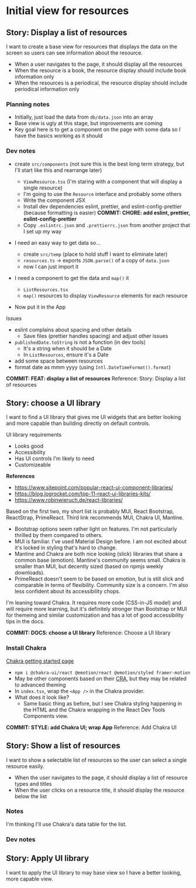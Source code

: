 # Initial view for resources

## Story: Display a list of resources

I want to create a base view for resources that displays the data on the screen so users can see information about the resource.

-  When a user navigates to the page, it should display all the resources
-  When the resource is a book, the resource display should include book information only
-  When the resources is a periodical, the resource display should include periodical information only

### Planning notes

-  Initially, just load the data from `db/data.json` into an array
-  Base view is ugly at this stage, but improvements are coming
-  Key goal here is to get a component on the page with some data so I have the basics working as it should

### Dev notes

-  create `src/components` (not sure this is the best long term strategy, but I'll start like this and rearrange later)

   -  `ViewResource.tsx` (I'm staring with a component that will display a single resource)
   -  I'm going to use the `Resource` interface and probably some others
   -  Write the component JSX
   -  Install dev dependencies eslint, prettier, and eslint-config-prettier (because formatting is easier)
      **COMMIT: CHORE: add eslint, prettier, eslint-config-prettier**
   -  Copy `.eslintrc.json` and `.prettierrc.json` from another project that I set up my way

-  I need an easy way to get data so...

   -  create `src/temp` (place to hold stuff I want to eliminate later)
   -  `resources.ts` -> exports `JSON.parse()` of a copy of `data.json`
   -  now I can just import it

-  I need a component to get the data and `map()` it

   -  `ListResources.tsx`
   -  `map()` resources to display `ViewResource` elements for each resource

-  Now put it in the App

Issues

-  eslint complains about spacing and other details
   -  Save files (prettier handles spacing) and adjust other issues
-  `publishedDate.toString` is not a function (in dev tools)
   -  It's a string when it should be a Date
   -  In `ListResources`, ensure it's a Date
-  add some space between resources
-  format date as mmm yyyy (using `Intl.DateTimeFormat().format`)

**COMMIT: FEAT: display a list of resources**
Reference: Story: Display a list of resources

## Story: choose a UI library

I want to find a UI library that gives me UI widgets that are better looking and more capable than building directly on default controls.

UI library requirements

-  Looks good
-  Accessibility
-  Has UI controls I'm likely to need
-  Customizeable

**References**

-  https://www.sitepoint.com/popular-react-ui-component-libraries/
-  https://blog.logrocket.com/top-11-react-ui-libraries-kits/
-  https://www.robinwieruch.de/react-libraries/

Based on the first two, my short list is probably MUI, React Bootstrap, ReactStrap, PrimeReact. Third link recommends MUI, Chakra UI, Mantine.

-  Bootstrap options seem rather light on features. I'm not particularly thrilled by them compared to others.
-  MUI is familiar. I've used Material Design before. I am not excited about it's locked in styling that's hard to change.
-  Mantine and Chakra are both nice looking (slick) libraries that share a common base (emotion). Mantine's community seems small. Chakra is smaller than MUI, but decently sized (based on npmjs weekly downloads).
-  PrimeReact doesn't seem to be based on emotion, but is still slick and comparable in terms of flexibility. Community size is a concern. I'm also less confident about its accessibility chops.

I'm leaning toward Chakra. It requires more code (CSS-in-JS model) and will require more learning, but it's definitely stronger than Bootstrap or MUI for themeing and similar customization and has a lot of good accessibility tips in the docs.

**COMMIT: DOCS: choose a UI library** Reference: Choose a UI library

### Install Chakra

[Chakra getting started page](https://chakra-ui.com/getting-started)

-  `npm i @chakra-ui/react @emotion/react @emotion/styled framer-motion`
-  May be other components based on their [CRA](https://chakra-ui.com/getting-started/cra-guide), but they may be related to advanced theming
-  In `index.tsx`, wrap the `<App />` in the Chakra provider.
-  What does it look like?
   -  Same basic thing as before, but I see Chakra styling happening in the HTML and the Chakra wrapping in the React Dev Tools Components view.

**COMMIT: STYLE: add Chakra UI; wrap App** Reference: Add Chakra UI

## Story: Show a list of resources

I want to show a selectable list of resources so the user can select a single resource easily.

-  When the user navigates to the page, it should display a list of resource types and titles
-  When the user clicks on a resource title, it should display the resource below the list

### Notes

I'm thinking I'll use Chakra's data table for the list.

### Dev notes

## Story: Apply UI library

I want to apply the UI library to may base view so I have a better looking, more capable view.

